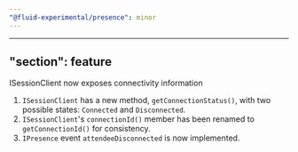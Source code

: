 ```yaml
---
"@fluid-experimental/presence": minor
---
```

---
"section": feature
---

ISessionClient now exposes connectivity information

1. `ISessionClient` has a new method, `getConnectionStatus()`, with two possible states: `Connected` and `Disconnected`.
2. `ISessionClient`'s `connectionId()` member has been renamed to `getConnectionId()` for consistency.
3. `IPresence` event `attendeeDisconnected` is now implemented.
